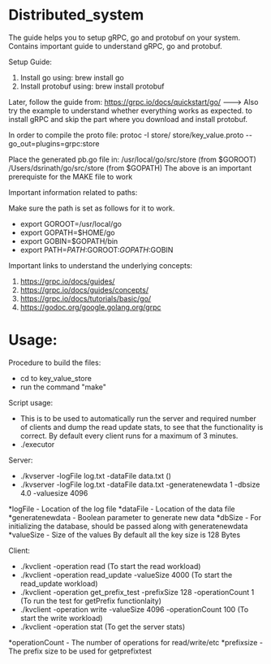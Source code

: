 # Distributed_system
The guide helps you to setup gRPC, go and protobuf on your system. Contains important guide to understand gRPC, go and protobuf.
  
Setup Guide:
1. Install go using:
brew install go
2. Install protobuf using:
brew install protobuf

Later, follow the guide from:
https://grpc.io/docs/quickstart/go/ ---> Also try the example to understand whether everything works as expected.
to install gRPC and skip the part where you download and install protobuf.

In order to compile the proto file:
protoc -I store/ store/key_value.proto --go_out=plugins=grpc:store

Place the generated pb.go file in:
	/usr/local/go/src/store (from $GOROOT)
	/Users/dsrinath/go/src/store (from $GOPATH)
The above is an important prerequiste for the MAKE file to work

Important information related to paths:


Make sure the path is set as follows for it to work.


* export GOROOT=/usr/local/go
* export GOPATH=$HOME/go
* export GOBIN=$GOPATH/bin
* export PATH=$PATH:$GOROOT:$GOPATH:$GOBIN

Important links to understand the underlying concepts:


1. https://grpc.io/docs/guides/
2. https://grpc.io/docs/guides/concepts/
3. https://grpc.io/docs/tutorials/basic/go/
4. https://godoc.org/google.golang.org/grpc

# Usage:
Procedure to build the files:
* cd to key_value_store
* run the command "make"

Script usage:

* This is to be used to automatically run the server and required number of clients and dump the read update stats, to see that the functionality is correct. By default every client runs for a maximum of 3 minutes.
* ./executor <number of clients>

Server:
* ./kvserver -logFile log.txt -dataFile data.txt ()
* ./kvserver -logFile log.txt -dataFile data.txt -generatenewdata 1 -dbsize 4.0 -valuesize 4096 

*logFile - Location of the log file
*dataFile - Location of the data file
*generatenewdata - Boolean parameter to generate new data
*dbSize - For initializing the database, should be passed along with generatenewdata
*valueSize - Size of the values
By default all the key size is 128 Bytes

Client:
* ./kvclient -operation read (To start the read workload)
* ./kvclient -operation read_update -valueSize 4000 (To start the read_update workload)
* ./kvclient -operation get_prefix_test -prefixSize 128 -operationCount 1 (To run the test for getPrefix functionlaity)
* ./kvclient -operation write -valueSize 4096 -operationCount 100 (To start the write workload)
* ./kvclient -operation stat (To get the server stats)

*operationCount - The number of operations for read/write/etc
*prefixsize - The prefix size to be used for getprefixtest









